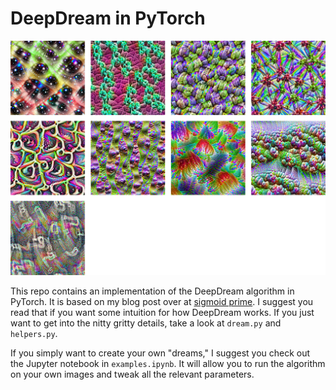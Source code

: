 # DeepDream in PyTorch

![deepdream-examples](examples.png)

This repo contains an implementation of the DeepDream algorithm in PyTorch. It is based on my blog post over at [sigmoid prime](https://sigmoidprime.com/). I suggest you read that if you want some intuition for how DeepDream works. If you just want to get into the nitty gritty details, take a look at `dream.py` and `helpers.py`.

If you simply want to create your own "dreams," I suggest you check out the Jupyter notebook in `examples.ipynb`. It will allow you to run the algorithm on your own images and tweak all the relevant parameters.
